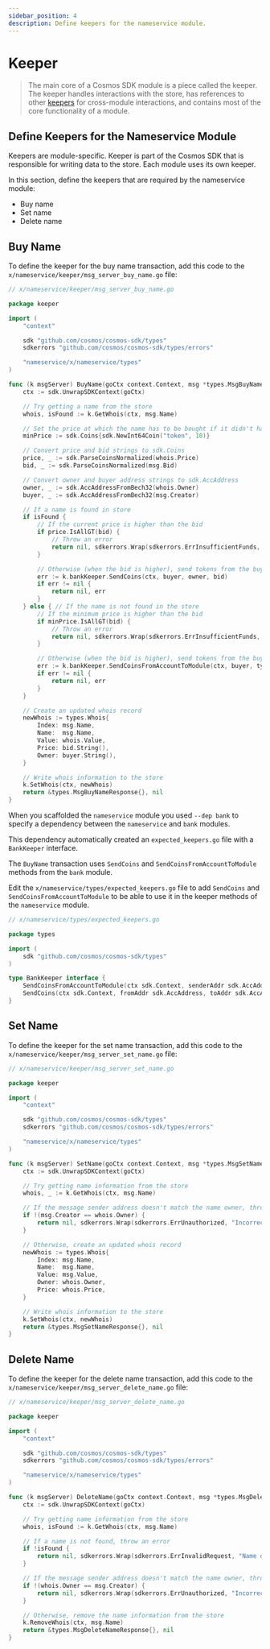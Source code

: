 ```yaml
---
sidebar_position: 4
description: Define keepers for the nameservice module. 
---
```


# Keeper

> The main core of a Cosmos SDK module is a piece called the keeper. The keeper handles interactions with the store, has references to other [keepers](https://docs.cosmos.network/main/building-modules/keeper.html) for cross-module interactions, and contains most of the core functionality of a module.

## Define Keepers for the Nameservice Module 

Keepers are module-specific. Keeper is part of the Cosmos SDK that is responsible for writing data to the store. Each module uses its own keeper. 

In this section, define the keepers that are required by the nameservice module:

- Buy name
- Set name
- Delete name

## Buy Name

To define the keeper for the buy name transaction, add this code to the `x/nameservice/keeper/msg_server_buy_name.go` file:

```go
// x/nameservice/keeper/msg_server_buy_name.go

package keeper

import (
	"context"

	sdk "github.com/cosmos/cosmos-sdk/types"
	sdkerrors "github.com/cosmos/cosmos-sdk/types/errors"

	"nameservice/x/nameservice/types"
)

func (k msgServer) BuyName(goCtx context.Context, msg *types.MsgBuyName) (*types.MsgBuyNameResponse, error) {
	ctx := sdk.UnwrapSDKContext(goCtx)

	// Try getting a name from the store
	whois, isFound := k.GetWhois(ctx, msg.Name)

	// Set the price at which the name has to be bought if it didn't have an owner before
	minPrice := sdk.Coins{sdk.NewInt64Coin("token", 10)}

	// Convert price and bid strings to sdk.Coins
	price, _ := sdk.ParseCoinsNormalized(whois.Price)
	bid, _ := sdk.ParseCoinsNormalized(msg.Bid)

	// Convert owner and buyer address strings to sdk.AccAddress
	owner, _ := sdk.AccAddressFromBech32(whois.Owner)
	buyer, _ := sdk.AccAddressFromBech32(msg.Creator)

	// If a name is found in store
	if isFound {
		// If the current price is higher than the bid
		if price.IsAllGT(bid) {
			// Throw an error
			return nil, sdkerrors.Wrap(sdkerrors.ErrInsufficientFunds, "Bid is not high enough")
		}

		// Otherwise (when the bid is higher), send tokens from the buyer to the owner
		err := k.bankKeeper.SendCoins(ctx, buyer, owner, bid)
		if err != nil {
			return nil, err
		}
	} else { // If the name is not found in the store
		// If the minimum price is higher than the bid
		if minPrice.IsAllGT(bid) {
			// Throw an error
			return nil, sdkerrors.Wrap(sdkerrors.ErrInsufficientFunds, "Bid is less than min amount")
		}

		// Otherwise (when the bid is higher), send tokens from the buyer's account to the module's account (as a payment for the name)
		err := k.bankKeeper.SendCoinsFromAccountToModule(ctx, buyer, types.ModuleName, bid)
		if err != nil {
			return nil, err
		}
	}

	// Create an updated whois record
	newWhois := types.Whois{
		Index: msg.Name,
		Name:  msg.Name,
		Value: whois.Value,
		Price: bid.String(),
		Owner: buyer.String(),
	}

	// Write whois information to the store
	k.SetWhois(ctx, newWhois)
	return &types.MsgBuyNameResponse{}, nil
}
```

When you scaffolded the `nameservice` module you used `--dep bank` to specify a dependency between the `nameservice` and `bank` modules. 

This dependency automatically created an `expected_keepers.go` file with a `BankKeeper` interface. 

The `BuyName` transaction uses `SendCoins` and `SendCoinsFromAccountToModule` methods from the `bank` module. 

Edit the `x/nameservice/types/expected_keepers.go` file to add `SendCoins` and `SendCoinsFromAccountToModule` to be able to use it in the keeper methods of the `nameservice` module.

```go
// x/nameservice/types/expected_keepers.go

package types

import (
	sdk "github.com/cosmos/cosmos-sdk/types"
)

type BankKeeper interface {
	SendCoinsFromAccountToModule(ctx sdk.Context, senderAddr sdk.AccAddress, recipientModule string, amt sdk.Coins) error
	SendCoins(ctx sdk.Context, fromAddr sdk.AccAddress, toAddr sdk.AccAddress, amt sdk.Coins) error
}
```

## Set Name

To define the keeper for the set name transaction, add this code to the `x/nameservice/keeper/msg_server_set_name.go` file:

```go
// x/nameservice/keeper/msg_server_set_name.go

package keeper

import (
	"context"

	sdk "github.com/cosmos/cosmos-sdk/types"
	sdkerrors "github.com/cosmos/cosmos-sdk/types/errors"

	"nameservice/x/nameservice/types"
)

func (k msgServer) SetName(goCtx context.Context, msg *types.MsgSetName) (*types.MsgSetNameResponse, error) {
	ctx := sdk.UnwrapSDKContext(goCtx)

	// Try getting name information from the store
	whois, _ := k.GetWhois(ctx, msg.Name)

	// If the message sender address doesn't match the name owner, throw an error
	if !(msg.Creator == whois.Owner) {
		return nil, sdkerrors.Wrap(sdkerrors.ErrUnauthorized, "Incorrect Owner")
	}

	// Otherwise, create an updated whois record
	newWhois := types.Whois{
		Index: msg.Name,
		Name:  msg.Name,
		Value: msg.Value,
		Owner: whois.Owner,
		Price: whois.Price,
	}

	// Write whois information to the store
	k.SetWhois(ctx, newWhois)
	return &types.MsgSetNameResponse{}, nil
}
```

## Delete Name

To define the keeper for the delete name transaction, add this code to the `x/nameservice/keeper/msg_server_delete_name.go` file:

```go
// x/nameservice/keeper/msg_server_delete_name.go

package keeper

import (
	"context"

	sdk "github.com/cosmos/cosmos-sdk/types"
	sdkerrors "github.com/cosmos/cosmos-sdk/types/errors"

	"nameservice/x/nameservice/types"
)

func (k msgServer) DeleteName(goCtx context.Context, msg *types.MsgDeleteName) (*types.MsgDeleteNameResponse, error) {
	ctx := sdk.UnwrapSDKContext(goCtx)

	// Try getting name information from the store
	whois, isFound := k.GetWhois(ctx, msg.Name)

	// If a name is not found, throw an error
	if !isFound {
		return nil, sdkerrors.Wrap(sdkerrors.ErrInvalidRequest, "Name doesn't exist")
	}

	// If the message sender address doesn't match the name owner, throw an error
	if !(whois.Owner == msg.Creator) {
		return nil, sdkerrors.Wrap(sdkerrors.ErrUnauthorized, "Incorrect Owner")
	}

	// Otherwise, remove the name information from the store
	k.RemoveWhois(ctx, msg.Name)
	return &types.MsgDeleteNameResponse{}, nil
}
```
